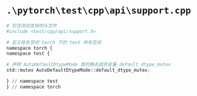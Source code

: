 # `.\pytorch\test\cpp\api\support.cpp`

```py
# 包含测试支持的头文件
#include <test/cpp/api/support.h>

# 定义命名空间 torch 下的 test 命名空间
namespace torch {
namespace test {

# 声明 AutoDefaultDtypeMode 类的静态成员变量 default_dtype_mutex
std::mutex AutoDefaultDtypeMode::default_dtype_mutex;

} // namespace test
} // namespace torch
```